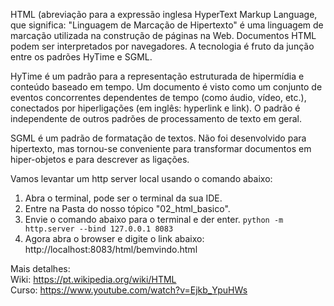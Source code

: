HTML (abreviação para a expressão inglesa HyperText Markup Language, que significa: "Linguagem de Marcação de Hipertexto" é uma linguagem de marcação utilizada na construção de páginas na Web. Documentos HTML podem ser interpretados por navegadores. A tecnologia é fruto da junção entre os padrões HyTime e SGML.  
  
HyTime é um padrão para a representação estruturada de hipermídia e conteúdo baseado em tempo. Um documento é visto como um conjunto de eventos concorrentes dependentes de tempo (como áudio, vídeo, etc.), conectados por hiperligações (em inglês: hyperlink e link). O padrão é independente de outros padrões de processamento de texto em geral.  

SGML é um padrão de formatação de textos. Não foi desenvolvido para hipertexto, mas tornou-se conveniente para transformar documentos em hiper-objetos e para descrever as ligações.  



Vamos levantar um http server local usando o comando abaixo:
1. Abra o terminal, pode ser o terminal da sua IDE.  
2. Entre na Pasta do nosso tópico "02_html_basico".
3. Envie o comando abaixo para o terminal e der enter.
``
python -m http.server --bind 127.0.0.1 8083
``
4. Agora abra o browser e digite o link abaixo:
http://localhost:8083/html/bemvindo.html
    

Mais detalhes:  
Wiki:
https://pt.wikipedia.org/wiki/HTML  
Curso:
https://www.youtube.com/watch?v=Ejkb_YpuHWs